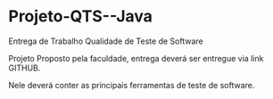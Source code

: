 # Projeto-QTS--Java
Entrega de Trabalho Qualidade de Teste de Software

Projeto Proposto pela faculdade, entrega deverá ser entregue via link GITHUB.

Nele deverá conter as principais ferramentas de teste de software.
